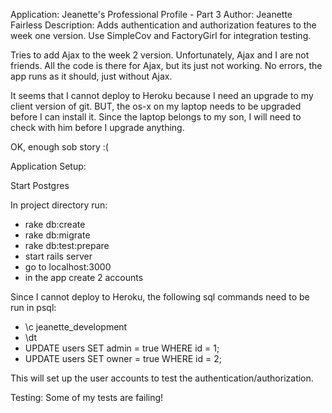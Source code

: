 Application:  Jeanette's Professional Profile - Part 3
Author: Jeanette Fairless
Description:  Adds authentication and authorization features to the
week one version.  Use SimpleCov and FactoryGirl for integration
testing.

Tries to add Ajax to the week 2 version.  Unfortunately, Ajax and I are not
friends.  All the code is there for Ajax, but its just not working.  No errors,
the app runs as it should, just without Ajax.

It seems that I cannot deploy to Heroku because I need an upgrade to my
client version of git.  BUT, the os-x on my laptop needs to be upgraded
before I can install it.  Since the laptop belongs to my son, I will need to
check with him before I upgrade anything.

OK, enough sob story :(

Application Setup:

Start Postgres

In project directory run:
- rake db:create
- rake db:migrate
- rake db:test:prepare
- start rails server
- go to localhost:3000
- in the app create 2 accounts

Since I cannot deploy to Heroku, the following sql commands need to be run
in psql:

 - \c jeanette_development
 - \dt
 - UPDATE users SET admin = true WHERE id = 1;
 - UPDATE users SET owner = true WHERE id = 2;

 This will set up the user accounts to test the authentication/authorization.

 Testing:  Some of my tests are failing!
